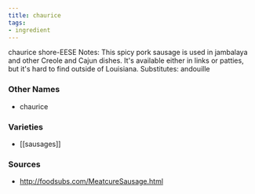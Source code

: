 ```yaml
---
title: chaurice
tags:
- ingredient
---
```

chaurice shore-EESE Notes: This spicy pork sausage is used in jambalaya and other Creole and Cajun dishes. It's available either in links or patties, but it's hard to find outside of Louisiana. Substitutes: andouille

### Other Names

* chaurice

### Varieties

* [[sausages]]

### Sources
* http://foodsubs.com/MeatcureSausage.html
